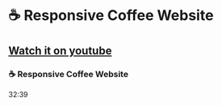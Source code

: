 # ☕ Responsive Coffee Website
## [Watch it on youtube](https://youtu.be/kObf5-dJMpw)
### ☕ Responsive Coffee Website

32:39
